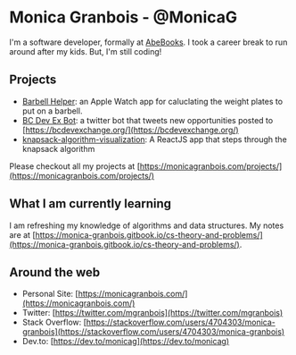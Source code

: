 # Monica Granbois - @MonicaG
I'm a software developer, formally at [AbeBooks](https://www.abebooks.com/). I took a career break to run around after my kids. But, I'm still coding! 

## Projects

- [Barbell Helper](https://barbellhelper.com/): an Apple Watch app for caluclating the weight plates to put on a barbell. 
- [BC Dev Ex Bot](https://twitter.com/bcdevexbot): a twitter bot that tweets new opportunities posted to [https://bcdevexchange.org/](https://bcdevexchange.org/)
- [knapsack-algorithm-visualization](https://github.com/MonicaG/knapsack-algorithm-visualization): A ReactJS app that steps through the knapsack algorithm

Please checkout all my projects at [https://monicagranbois.com/projects/](https://monicagranbois.com/projects/)

## What I am currently learning

I am refreshing my knowledge of algorithms and data structures. My notes are at [https://monica-granbois.gitbook.io/cs-theory-and-problems/](https://monica-granbois.gitbook.io/cs-theory-and-problems/).

## Around the web
- Personal Site: [https://monicagranbois.com/](https://monicagranbois.com/)
- Twitter: [https://twitter.com/mgranbois](https://twitter.com/mgranbois)
- Stack Overflow: [https://stackoverflow.com/users/4704303/monica-granbois](https://stackoverflow.com/users/4704303/monica-granbois)
- Dev.to: [https://dev.to/monicag](https://dev.to/monicag) 
<!---
MonicaG/MonicaG is a ✨ special ✨ repository because its `README.md` (this file) appears on your GitHub profile.
You can click the Preview link to take a look at your changes.
--->
